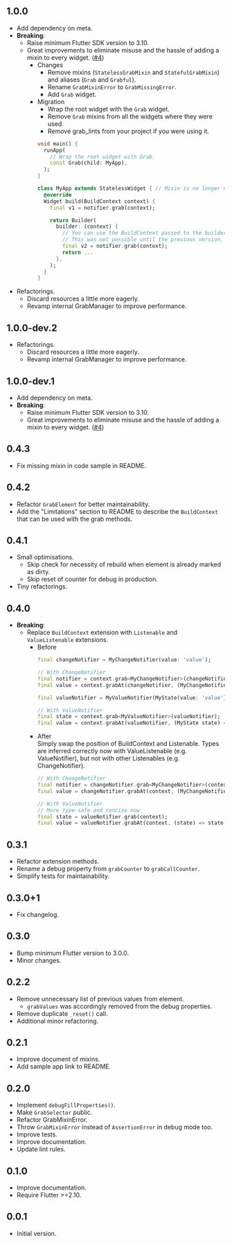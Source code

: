 ## 1.0.0

- Add dependency on meta.
- **Breaking**:
    - Raise minimum Flutter SDK version to 3.10.
    - Great improvements to eliminate misuse and the hassle of adding a mixin to every widget. ([#4])
        - Changes
            - Remove mixins (`StatelessGrabMixin` and `StatefulGrabMixin`) and
              aliases (`Grab` and `Grabful`).
            - Rename `GrabMixinError` to `GrabMissingError`.
            - Add `Grab` widget.
        - Migration
            - Wrap the root widget with the `Grab` widget.
            - Remove `Grab` mixins from all the widgets where they were used.
            - Remove grab_lints from your project if you were using it.
            ```dart
            void main() {
              runApp(
                // Wrap the root widget with Grab.
                const Grab(child: MyApp),
              );
            }
          
            class MyApp extends StatelessWidget { // Mixin is no longer necessary!
              @override
              Widget build(BuildContext context) {
                final v1 = notifier.grab(context);
          
                return Builder(
                  builder: (context) {
                    // You can use the BuildContext passed to the builder callback too.
                    // This was not possible until the previous version.
                    final v2 = notifier.grab(context);
                    return ...
                  },
                );
              }
            }
            ```
- Refactorings.
    - Discard resources a little more eagerly.
    - Revamp internal GrabManager to improve performance.

## 1.0.0-dev.2

- Refactorings.
    - Discard resources a little more eagerly.
    - Revamp internal GrabManager to improve performance.

## 1.0.0-dev.1

- Add dependency on meta.
- **Breaking**:
    - Raise minimum Flutter SDK version to 3.10.
    - Great improvements to eliminate misuse and the hassle of adding a mixin to every widget. ([#4])

## 0.4.3

- Fix missing mixin in code sample in README.

## 0.4.2

- Refactor `GrabElement` for better maintainability.
- Add the "Limitations" section to README to describe the `BuildContext` that can
  be used with the grab methods.

## 0.4.1

- Small optimisations.
    - Skip check for necessity of rebuild when element is already marked as dirty.
    - Skip reset of counter for debug in production.
- Tiny refactorings.

## 0.4.0

- **Breaking**:
    - Replace `BuildContext` extension with `Listenable` and `ValueListenable` extensions.
        - Before
          ```dart
          final changeNotifier = MyChangeNotifier(value: 'value');
  
          // With ChangeNotifier
          final notifier = context.grab<MyChangeNotifier>(changeNotifier);
          final value = context.grabAt(changeNotifier, (MyChangeNotifier n) => n.value);
          ```
          ```dart
          final valueNotifier = MyValueNotifier(MyState(value: 'value'));
  
          // With ValueNotifier
          final state = context.grab<MyValueNotifier>(valueNotifier);
          final value = context.grabAt(valueNotifier, (MyState state) => state.value);
          ```
        - After\
          Simply swap the position of BuildContext and Listenable.
          Types are inferred correctly now with ValueListenable (e.g. ValueNotifier), but not with other Listenables (e.g. ChangeNotifier).
          ```dart
          // With ChangeNotifier
          final notifier = changeNotifier.grab<MyChangeNotifier>(context);
          final value = changeNotifier.grabAt(context, (MyChangeNotifier n) => n.value);
          ```
          ```dart
          // With ValueNotifier
          // More type-safe and concise now
          final state = valueNotifier.grab(context);
          final value = valueNotifier.grabAt(context, (state) => state.value);
          ```

## 0.3.1

- Refactor extension methods.
- Rename a debug property from `grabCounter` to `grabCallCounter`.
- Simplify tests for maintainability.

## 0.3.0+1

- Fix changelog.

## 0.3.0

- Bump minimum Flutter version to 3.0.0.
- Minor changes.

## 0.2.2

- Remove unnecessary list of previous values from element.
    - `grabValues` was accordingly removed from the debug properties.
- Remove duplicate `_reset()` call.
- Additional minor refactoring.

## 0.2.1

- Improve document of mixins.
- Add sample app link to README.

## 0.2.0

- Implement `debugFillProperties()`.
- Make `GrabSelector` public.
- Refactor GrabMixinError.
- Throw `GrabMixinError` instead of `AssertionError` in debug mode too.
- Improve tests.
- Improve documentation.
- Update lint rules.

## 0.1.0

- Improve documentation.
- Require Flutter >=2.10.

## 0.0.1

- Initial version.

[#4]: https://github.com/kaboc/grab/pull/4
